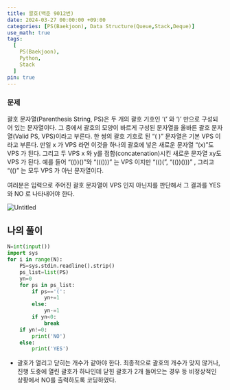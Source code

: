 ```yaml
---
title: 괄호(백준 9012번)
date: 2024-03-27 00:00:00 +09:00
categories: [PS(Baekjoon), Data Structure(Queue,Stack,Deque)]
use_math: true
tags:
  [
    PS(Baekjoon),
    Python,
    Stack
  ]
pin: true
---
```


### 문제

괄호 문자열(Parenthesis String, PS)은 두 개의 괄호 기호인 ‘(’ 와 ‘)’ 만으로 구성되어 있는 문자열이다. 그 중에서 괄호의 모양이 바르게 구성된 문자열을 올바른 괄호 문자열(Valid PS, VPS)이라고 부른다. 한 쌍의 괄호 기호로 된 “( )” 문자열은 기본 VPS 이라고 부른다. 만일 x 가 VPS 라면 이것을 하나의 괄호에 넣은 새로운 문자열 “(x)”도 VPS 가 된다. 그리고 두 VPS x 와 y를 접합(concatenation)시킨 새로운 문자열 xy도 VPS 가 된다. 예를 들어 “(())()”와 “((()))” 는 VPS 이지만 “(()(”, “(())()))” , 그리고 “(()” 는 모두 VPS 가 아닌 문자열이다.

여러분은 입력으로 주어진 괄호 문자열이 VPS 인지 아닌지를 판단해서 그 결과를 YES 와 NO 로 나타내어야 한다.

![Untitled](https://github.com/gihuni99/gihuni99.github.io/assets/90080065/e2904f9e-9a05-4dcd-933c-f4f34e7767e5)

## 나의 풀이

```python
N=int(input())
import sys
for i in range(N):
    PS=sys.stdin.readline().strip()
    ps_list=list(PS)
    yn=0
    for ps in ps_list:
        if ps=='(':
            yn+=1
        else:
            yn-=1
        if yn<0:
            break
    if yn!=0:
        print('NO')
    else:
        print('YES')
```

- 괄호가 열리고 닫히는 개수가 같아야 한다. 최종적으로 괄호의 개수가 맞지 않거나, 진행 도중에 열린 괄호가 하나인데 닫힌 괄호가 2개 들어오는 경우 등 비정상적인 상황에서 NO를 출력하도록 코딩하였다.